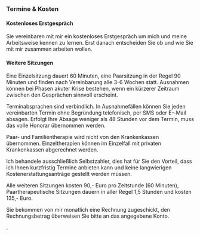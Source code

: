 ### Termine & Kosten

#### Kostenloses Erstgespräch

Sie vereinbaren mit mir ein kostenloses Erstgespräch um mich und meine Arbeitsweise kennen zu lernen. Erst danach entscheiden Sie ob und wie Sie mit mir zusammen arbeiten wollen.

#### Weitere Sitzungen
Eine Einzelsitzung dauert 60 Minuten, eine Paarsitzung in der Regel 90 Minuten und finden nach Vereinbarung alle 3-6 Wochen statt. Ausnahmen können bei Phasen akuter Krise bestehen, wenn ein kürzerer Zeitraum zwischen den Gesprächen sinnvoll erscheint.

Terminabsprachen sind verbindlich. In Ausnahmefällen können Sie jeden vereinbarten Termin ohne Begründung telefonisch, per SMS oder E-­‐Mail absagen. Erfolgt Ihre Absage weniger als 48 Stunden vor dem Termin, muss das volle Honorar übernommen werden.

Paar- und Familientherapie wird nicht von den Krankenkassen übernommen. Einzeltherapien können im Einzelfall mit privaten Krankenkassen abgerechnet werden.

Ich behandele ausschließlich Selbstzahler, dies hat für Sie den Vorteil, dass ich Ihnen kurzfristig Termine anbieten kann und keine langwierigen Kostenerstattungsanträge gestellt werden müssen.

Alle weiteren Sitzungen kosten 90,-­ Euro pro Zeitstunde (60 Minuten), Paartherapeutische Sitzungen dauern in aller Regel 1,5 Stunden und kosten 135,- Euro.

Sie bekommen von mir monatlich eine Rechnung zugeschickt, den Rechnungsbetrag überweisen Sie bitte an das angegebene Konto.



.
